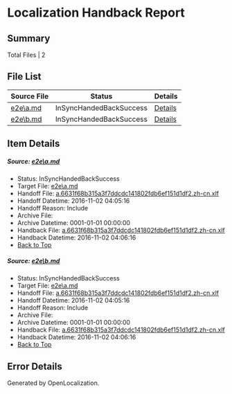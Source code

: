 # <a name='report-top'></a> Localization Handback Report

## Summary
 Total Files | 2

## File List
 Source File | Status | Details 
 ----------- | ------ | ------- 
 [e2e\a.md](https://github.com/OpenLocalizationTestOrg/ol-test0/blob/6fb9fcdb6a20aa5214973c9f4f124620dcfe6840/e2e/a.md) | InSyncHandedBackSuccess | [Details](#6e11782c5d8f04efa3a3ba4b1f4af50ee73d54111)
 [e2e\b.md](https://github.com/OpenLocalizationTestOrg/ol-test0/blob/6fb9fcdb6a20aa5214973c9f4f124620dcfe6840/e2e/b.md) | InSyncHandedBackSuccess | [Details](#6e11782c5d8f04efa3a3ba4b1f4af50ee73d54112)

## Item Details
##### <a name='6e11782c5d8f04efa3a3ba4b1f4af50ee73d54111'></a> Source: [e2e\a.md](https://github.com/OpenLocalizationTestOrg/ol-test0/blob/6fb9fcdb6a20aa5214973c9f4f124620dcfe6840/e2e/a.md)
* Status: InSyncHandedBackSuccess
* Target File: [e2e\a.md](https://github.com/OpenLocalizationTestOrg/ol-test0-zhcn/blob/e6ad8e2606824948d6b8185810750ed78012680f/e2e/a.md)
* Handoff File: [a.6631f68b315a3f7ddcdc141802fdb6ef151d1df2.zh-cn.xlf](https://github.com/OpenLocalizationTestOrg/ol-test0-handoff/blob/3944999db3dd90ed0a3f81e5d0c594de4e465aff/ol-handoff/OpenLocalizationTestOrg/ol-test0-zhcn/yufeih/ht/a.6631f68b315a3f7ddcdc141802fdb6ef151d1df2.zh-cn.xlf)
* Handoff Datetime: 2016-11-02 04:05:16
* Handoff Reason: Include
* Archive File: 
* Archive Datetime: 0001-01-01 00:00:00
* Handback File: [a.6631f68b315a3f7ddcdc141802fdb6ef151d1df2.zh-cn.xlf](https://github.com/OpenLocalizationTestOrg/ol-test0-handback/blob/2b2e91d4b924746643fef7ec9ece8971224b4af6/ol-handback/OpenLocalizationTestOrg/ol-test0-zhcn/yufeih/ht/a.6631f68b315a3f7ddcdc141802fdb6ef151d1df2.zh-cn.xlf)
* Handback Datetime: 2016-11-02 04:06:16
* [Back to Top](#report-top)

##### <a name='6e11782c5d8f04efa3a3ba4b1f4af50ee73d54112'></a> Source: [e2e\b.md](https://github.com/OpenLocalizationTestOrg/ol-test0/blob/6fb9fcdb6a20aa5214973c9f4f124620dcfe6840/e2e/b.md)
* Status: InSyncHandedBackSuccess
* Target File: [e2e\a.md](https://github.com/OpenLocalizationTestOrg/ol-test0-zhcn/blob/e6ad8e2606824948d6b8185810750ed78012680f/e2e/a.md)
* Handoff File: [a.6631f68b315a3f7ddcdc141802fdb6ef151d1df2.zh-cn.xlf](https://github.com/OpenLocalizationTestOrg/ol-test0-handoff/blob/3944999db3dd90ed0a3f81e5d0c594de4e465aff/ol-handoff/OpenLocalizationTestOrg/ol-test0-zhcn/yufeih/ht/a.6631f68b315a3f7ddcdc141802fdb6ef151d1df2.zh-cn.xlf)
* Handoff Datetime: 2016-11-02 04:05:16
* Handoff Reason: Include
* Archive File: 
* Archive Datetime: 0001-01-01 00:00:00
* Handback File: [a.6631f68b315a3f7ddcdc141802fdb6ef151d1df2.zh-cn.xlf](https://github.com/OpenLocalizationTestOrg/ol-test0-handback/blob/2b2e91d4b924746643fef7ec9ece8971224b4af6/ol-handback/OpenLocalizationTestOrg/ol-test0-zhcn/yufeih/ht/a.6631f68b315a3f7ddcdc141802fdb6ef151d1df2.zh-cn.xlf)
* Handback Datetime: 2016-11-02 04:06:16
* [Back to Top](#report-top)


## Error Details

Generated by OpenLocalization.
